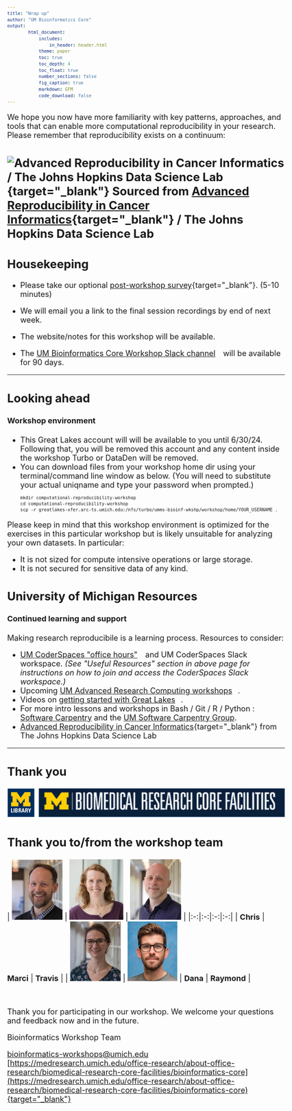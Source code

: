 ```yaml
---
title: "Wrap up"
author: "UM Bioinformatics Core"
output:
        html_document:
            includes:
                in_header: header.html
            theme: paper
            toc: true
            toc_depth: 4
            toc_float: true
            number_sections: false
            fig_caption: true
            markdown: GFM
            code_download: false
---
```


<style type="text/css">

body, td {
   font-size: 18px;
}
code.r{
  font-size: 12px;
}
pre {
  font-size: 12px
}

a.external {
    background: url(images/external-link.png) center right no-repeat;
    padding-right: 13px;
}
</style>

We hope you now have more familiarity with key patterns, approaches, and tools
that can enable more computational reproducibility in your research. Please remember that reproducibility exists on a continuum:

![Advanced Reproducibility in Cancer Informatics / The Johns Hopkins Data Science Lab
](images/Module99_continuum.png){target="_blank"}
Sourced from [Advanced Reproducibility in Cancer Informatics](https://jhudatascience.org/Adv_Reproducibility_in_Cancer_Informatics/index.html){target="_blank"} / The Johns Hopkins Data Science Lab
---

## Housekeeping

- Please take our optional [post-workshop survey](https://forms.gle/spsxWoyceGG2VxBG9){target="_blank"}. (5-10 minutes)

- We will email you a link to the final session recordings by end of next week.

- The website/notes for this workshop will be available.

- The <a class="external" href="https://umbioinfcoreworkshops.slack.com" target="_blank">UM Bioinformatics Core Workshop Slack channel</a> will be available
for 90 days.

---

## Looking ahead

#### Workshop environment
- This Great Lakes account will will be available to you until 6/30/24. 
  Following that, you will be removed this account and any content inside the 
  workshop Turbo or DataDen will be removed.
- You can download files from your workshop home dir using your terminal/command line window as below. 
  (You will need to substitute your actual uniqname and type your password when prompted.)
  ```
  mkdir computational-reproducibility-workshop
  cd computational-reproducibility-workshop
  scp -r greatlakes-xfer.arc-ts.umich.edu:/nfs/turbo/umms-bioinf-wkshp/workshop/home/YOUR_USERNAME .
  ```
Please keep in mind that this workshop environment is optimized for the
exercises in this particular workshop but is likely unsuitable for analyzing
your own datasets. In particular:

- It is not sized for compute intensive operations or large storage.
- It is not secured for sensitive data of any kind.

## University of Michigan Resources


#### Continued learning and support
Making research reproducibile is a learning process. Resources to consider:

- <a class="external"  href="https://datascience.isr.umich.edu/events/coderspaces/" target="_blank">UM CoderSpaces "office hours"</a> and UM CoderSpaces Slack workspace. _(See "Useful Resources" section in above page for instructions on how to join and access the CoderSpaces Slack workspace.)_
- Upcoming <a class="external" href="https://arc.umich.edu/events/" target="_blank">UM Advanced Research Computing workshops</a>.
- Videos on <a class="external" href="https://www.mivideo.it.umich.edu/channel/ARC-TS%2BTraining/181860561/" target="_blank">getting started with Great Lakes</a>.
- For more intro lessons and workshops in Bash / Git / R / Python : <a href="https://software-carpentry.org/lessons/" target="_blank">Software Carpentry</a> and the <a href="https://umcarpentries.org/" target="_blank">UM Software Carpentry Group</a>.
- [Advanced Reproducibility in Cancer Informatics](https://jhudatascience.org/Adv_Reproducibility_in_Cancer_Informatics/index.html){target="_blank"} from The Johns Hopkins Data Science Lab

---

## Thank you

![Sponsors](images/intro/sponsor_logos.png)

## Thank you to/from the workshop team
| ![](images/headshots/headshot_cgates.jpg) | ![](images/headshots/headshot_mbradenb.jpg) | ![](images/headshots/headshot_trsaari.jpg) |
|:-:|:-:|:-:|:-:|
| **Chris** | **Marci** | **Travis** |
| ![](images/headshots/headshot_damki.jpg) | ![](images/headshots/headshot_rcavalca.jpg)
| **Dana** | **Raymond** |

<br/>


Thank you for participating in our workshop. We welcome your questions and feedback now and in the future.

Bioinformatics Workshop Team

[bioinformatics-workshops@umich.edu](mailto:bioinformatics-workshops@umich.edu) <br/>
[https://medresearch.umich.edu/office-research/about-office-research/biomedical-research-core-facilities/bioinformatics-core](https://medresearch.umich.edu/office-research/about-office-research/biomedical-research-core-facilities/bioinformatics-core){target="_blank"}
